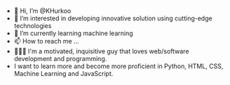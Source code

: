 - 👋 Hi, I’m @KHurkoo
- 👀 I’m interested in developing innovative solution using cutting-edge technologies
- 🌱 I’m currently learning machine learning
- 📫 How to reach me ...
- 🧑🏻‍💻 I'm a motivated, inquisitive guy that loves web/software development and programming. 
- I want to learn more and become more proficient in Python, HTML, CSS, Machine Learning and JavaScript.
<!---
KHurkoo/KHurkoo is a ✨ special ✨ repository because its `README.md` (this file) appears on your GitHub profile.
You can click the Preview link to take a look at your changes.
--->
